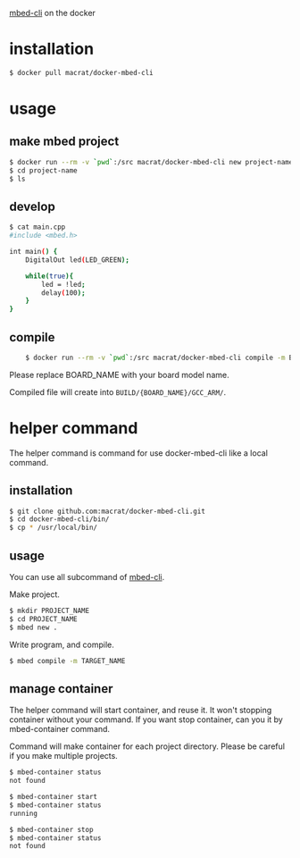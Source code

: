 [mbed-cli](https://github.com/ARMmbed/mbed-cli) on the docker

installation
============
``` sh
$ docker pull macrat/docker-mbed-cli
```

usage
=====
## make mbed project
``` sh
$ docker run --rm -v `pwd`:/src macrat/docker-mbed-cli new project-name
$ cd project-name
$ ls
```

## develop
``` sh
$ cat main.cpp
#include <mbed.h>

int main() {
	DigitalOut led(LED_GREEN);

	while(true){
		led = !led;
		delay(100);
	}
}
```

## compile
``` sh
	$ docker run --rm -v `pwd`:/src macrat/docker-mbed-cli compile -m BOARD_NAME
```
Please replace BOARD\_NAME with your board model name.

Compiled file will create into `BUILD/{BOARD_NAME}/GCC_ARM/`.

helper command
==============
The helper command is command for use docker-mbed-cli like a local command.

## installation
``` sh
$ git clone github.com:macrat/docker-mbed-cli.git
$ cd docker-mbed-cli/bin/
$ cp * /usr/local/bin/
```

## usage
You can use all subcommand of [mbed-cli](https://github.com/ARMmbed/mbed-cli).

Make project.
``` sh
$ mkdir PROJECT_NAME
$ cd PROJECT_NAME
$ mbed new .
```

Write program, and compile.
``` sh
$ mbed compile -m TARGET_NAME
```

## manage container
The helper command will start container, and reuse it.
It won't stopping container without your command.
If you want stop container, can you it by mbed-container command.

Command will make container for each project directory.
Please be careful if you make multiple projects.

``` sh
$ mbed-container status
not found

$ mbed-container start
$ mbed-container status
running

$ mbed-container stop
$ mbed-container status
not found
```
